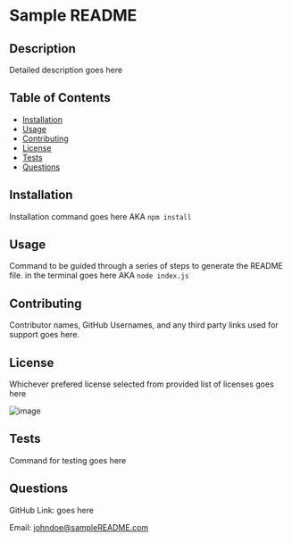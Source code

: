 # Sample README

  ## Description
  Detailed description goes here

  ## Table of Contents

  - [Installation](#installation)
  - [Usage](#usage)
  - [Contributing](#contributing)
  - [License](#license)
  - [Tests](#tests)
  - [Questions](#questions)


  ## Installation
  Installation command goes here AKA `npm install`


  ## Usage
  Command to be guided through a series of steps to generate the README file. in the terminal goes here AKA  `node index.js` 

  ## Contributing
  Contributor names, GitHub Usernames, and any third party links used for support goes here.


  ## License
  Whichever prefered license selected from provided list of licenses goes here 

  ![image](https://img.shields.io/badge/license-MIT-green)
 
  ## Tests 
  Command for testing goes here

  ## Questions
  GitHub Link: goes here

  Email: johndoe@sampleREADME.com
  
 

